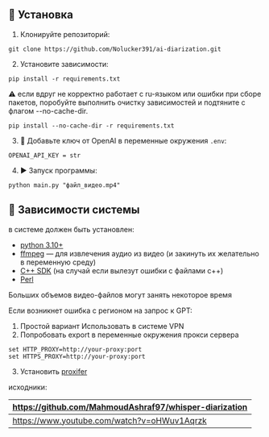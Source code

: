 ## 🔧 Установка

1. Клонируйте репозиторий:
````
git clone https://github.com/Nolucker391/ai-diarization.git
````

2. Установите зависимости:

````
pip install -r requirements.txt
````

⚠️ если вдруг не корректно работает с ru-языком или ошибки при сборе пакетов, поробуйте
выполнить очистку зависимостей и подтяните с флагом --no-cache-dir.

````
pip install --no-cache-dir -r requirements.txt
````

3. 🔑 Добавьте ключ от OpenAI в переменные окружения `.env`:

````
OPENAI_API_KEY = str
````

4. ▶️ Запуск программы:

````
python main.py "файл_видео.mp4"
````

## 📁 Зависимости системы

в системе должен быть установлен:

- [python 3.10+](https://www.python.org/downloads/release/python-3106/)
- [ffmpeg](https://github.com/BtbN/FFmpeg-Builds/releases) — для извлечения аудио из видео (и закинуть их желательно в переменную среду)
- [C++ SDK](https://visualstudio.microsoft.com/ru/visual-cpp-build-tools/) (на случай если вылезут ошибки с файлами c++)
- [Perl](https://strawberryperl.com/)




Больших объемов видео-файлов могут занять некоторое время



Если возникнет ошибка с регионом на запрос к GPT: 
1. Простой вариант Использовать в системе VPN
2. Попробовать export в переменные окружения прокси сервера
````
set HTTP_PROXY=http://your-proxy:port
set HTTPS_PROXY=http://your-proxy:port
````
3. Установить [proxifer](https://www.proxifier.com/)





исходники: 

| https://github.com/MahmoudAshraf97/whisper-diarization   |
|------------------------------------------------------------ |
| https://www.youtube.com/watch?v=oHWuv1Aqrzk                  |